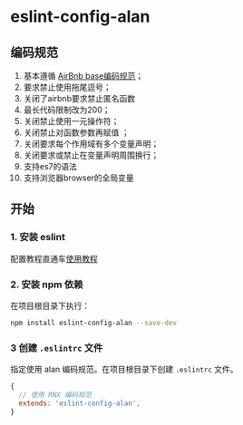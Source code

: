 # eslint-config-alan

## 编码规范

1. 基本遵循 [AirBnb base编码规范](https://github.com/airbnb/javascript)；
2. 要求禁止使用拖尾逗号；
3. 关闭了airbnb要求禁止匿名函数
4. 最长代码限制改为200；
5. 关闭禁止使用一元操作符；
6. 关闭禁止对函数参数再赋值 ；
7. 关闭要求每个作用域有多个变量声明；
8. 关闭要求或禁止在变量声明周围换行；
9. 支持es7的语法
10. 支持浏览器browser的全局变量

## 开始

### 1. 安装 eslint
配置教程直通车[使用教程](http://www.yuhuajian.com/2017/05/15/eslint1/)

### 2. 安装 npm 依赖

在项目根目录下执行：

```bash
npm install eslint-config-alan --save-dev
```
### 3 创建 `.eslintrc` 文件

指定使用 alan 编码规范。在项目根目录下创建 `.eslintrc` 文件。

```js
{
  // 使用 RNX 编码规范
  extends: 'eslint-config-alan',
}
```
